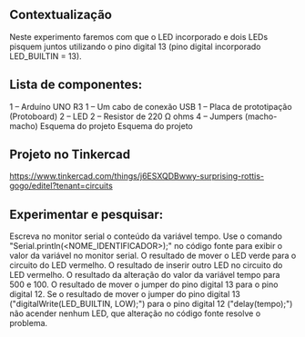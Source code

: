 

## Contextualização

Neste experimento faremos com que o LED incorporado e dois LEDs pisquem juntos utilizando o pino digital 13 (pino digital incorporado LED_BUILTIN = 13).

## Lista de componentes:

1 – Arduíno UNO R3
1 – Um cabo de conexão USB
1 – Placa de prototipação (Protoboard)
2 – LED
2 – Resistor de 220 Ω ohms
4 – Jumpers (macho-macho)
Esquema do projeto
Esquema do projeto

## Projeto no Tinkercad
https://www.tinkercad.com/things/j6ESXQDBwwy-surprising-rottis-gogo/editel?tenant=circuits

## Experimentar e pesquisar:

Escreva no monitor serial o conteúdo da variável tempo.
Use o comando "Serial.println(<NOME_IDENTIFICADOR>);" no código fonte para exibir o valor da variável no monitor serial.
O resultado de mover o LED verde para o circuito do LED vermelho.
O resultado de inserir outro LED no circuito do LED vermelho.
O resultado da alteração do valor da variável tempo para 500 e 100.
O resultado de mover o jumper do pino digital 13 para o pino digital 12.
Se o resultado de mover o jumper do pino digital 13 ("digitalWrite(LED_BUILTIN, LOW);") para o pino digital 12 ("delay(tempo);") não acender nenhum LED, que alteração no código fonte resolve o problema.


